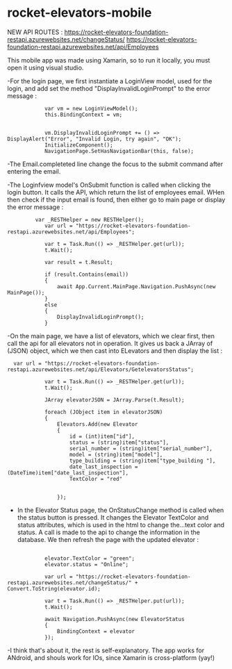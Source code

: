 # rocket-elevators-mobile
NEW API ROUTES : https://rocket-elevators-foundation-restapi.azurewebsites.net/changeStatus/
                  https://rocket-elevators-foundation-restapi.azurewebsites.net/api/Employees
                  
This mobile app was made using Xamarin, so to run it locally, you must open it using visual studio.

-For the login page, we first instantiate a LoginView model, used for the login, and add set the method "DisplayInvalidLoginPrompt" to the error message :

```
            var vm = new LoginViewModel();
            this.BindingContext = vm;


            vm.DisplayInvalidLoginPrompt += () => DisplayAlert("Error", "Invalid Login, try again", "OK");
            InitializeComponent();
            NavigationPage.SetHasNavigationBar(this, false);
```

-The Email.completeted line change the focus to the submit command after entering the email.

-The Loginfview model's OnSubmit function is called when clicking the login button. It calls the API, which return the list of employees email. WHen then check
if the input email is found, then either go to main page or display the error message : 

```
         var _RESTHelper = new RESTHelper();
            var url = "https://rocket-elevators-foundation-restapi.azurewebsites.net/api/Employees";

            var t = Task.Run(() => _RESTHelper.get(url));
            t.Wait();

            var result = t.Result;

            if (result.Contains(email))
            {
                await App.Current.MainPage.Navigation.PushAsync(new MainPage());
            }
            else
            {
                DisplayInvalidLoginPrompt();
            }
```

-On the main page, we have a list of elevators, which we clear first, then call the api for all elevators not in operation. It gives us back a JArray of (JSON) object, which we then cast into ELevators and then display the list :

```
  var url = "https://rocket-elevators-foundation-restapi.azurewebsites.net/api/Elevators/GetelevatorsStatus";

            var t = Task.Run(() => _RESTHelper.get(url));
            t.Wait();

            JArray elevatorJSON = JArray.Parse(t.Result);

            foreach (JObject item in elevatorJSON)
            {
                Elevators.Add(new Elevator
                {
                    id = (int)item["id"],
                    status = (string)item["status"],
                    serial_number = (string)item["serial_number"],
                    model = (string)item["model"],
                    type_building = (string)item["type_building "],
                    date_last_inspection = (DateTime)item["date_last_inspection"],
                    TextColor = "red"


                });
```

- In the Elevator Status page, the OnStatusChange method is called when the status button is pressed. It changes the Elevator TextColor and status attributes, which is used in the html to change the...text color and status. A call is made to the api to change the information in the database. We then refresh the page with the updated elevator :

```            var elevator = (Elevator)BindingContext;

            elevator.TextColor = "green";
            elevator.status = "Online";

            var url = "https://rocket-elevators-foundation-restapi.azurewebsites.net/changeStatus/" + Convert.ToString(elevator.id);

            var t = Task.Run(() => _RESTHelper.put(url));
            t.Wait();

            await Navigation.PushAsync(new ElevatorStatus
            {
                BindingContext = elevator
            });
```

-I think that's about it, the rest is self-explanatory. The app works for ANdroid, and shouls work for IOs, since Xamarin is cross-platform (yay!)
